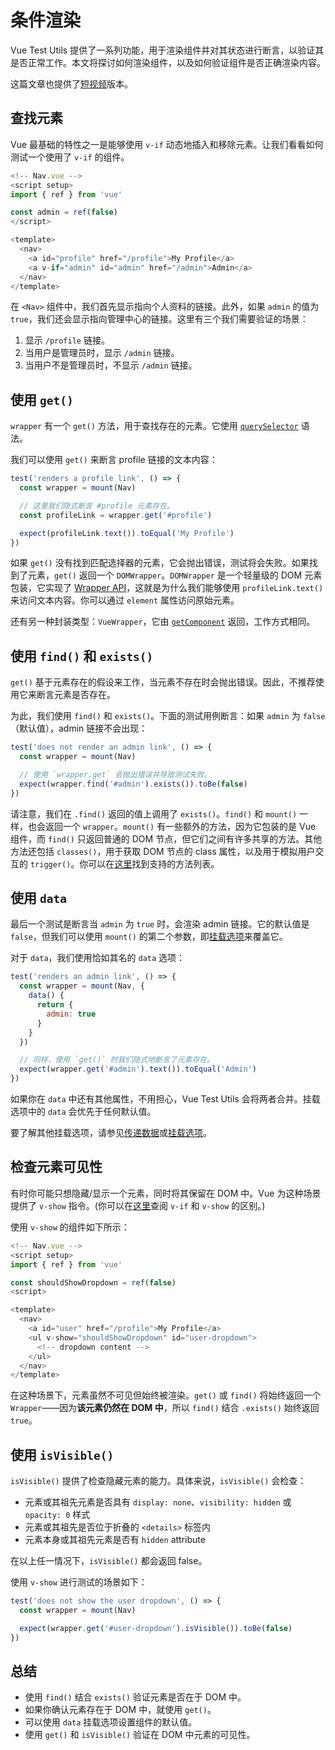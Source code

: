 # 条件渲染

Vue Test Utils 提供了一系列功能，用于渲染组件并对其状态进行断言，以验证其是否正常工作。本文将探讨如何渲染组件，以及如何验证组件是否正确渲染内容。

这篇文章也提供了[短视频](https://www.youtube.com/watch?v=T3CHtGgEFTs&list=PLC2LZCNWKL9ahK1IoODqYxKu5aA9T5IOA&index=15)版本。

## 查找元素

Vue 最基础的特性之一是能够使用 `v-if` 动态地插入和移除元素。让我们看看如何测试一个使用了 `v-if` 的组件。

```js
<!-- Nav.vue -->
<script setup>
import { ref } from 'vue'

const admin = ref(false)
</script>

<template>
  <nav>
    <a id="profile" href="/profile">My Profile</a>
    <a v-if="admin" id="admin" href="/admin">Admin</a>
  </nav>
</template>
```

在 `<Nav>` 组件中，我们首先显示指向个人资料的链接。此外，如果 `admin` 的值为 `true`，我们还会显示指向管理中心的链接。这里有三个我们需要验证的场景：

1. 显示 `/profile` 链接。
2. 当用户是管理员时，显示 `/admin` 链接。
3. 当用户不是管理员时，不显示 `/admin` 链接。

## 使用 `get()`

`wrapper` 有一个 `get()` 方法，用于查找存在的元素。它使用 [`querySelector`](https://developer.mozilla.org/zh-CN/docs/Web/API/Document/querySelector) 语法。

我们可以使用 `get()` 来断言 profile 链接的文本内容：

```js
test('renders a profile link', () => {
  const wrapper = mount(Nav)

  // 这里我们隐式断言 #profile 元素存在。
  const profileLink = wrapper.get('#profile')

  expect(profileLink.text()).toEqual('My Profile')
})
```

如果 `get()` 没有找到匹配选择器的元素，它会抛出错误，测试将会失败。如果找到了元素，`get()` 返回一个 `DOMWrapper`。`DOMWrapper` 是一个轻量级的 DOM 元素包装，它实现了 [Wrapper API](../../api/#Wrapper-methods)，这就是为什么我们能够使用 `profileLink.text()` 来访问文本内容。你可以通过 `element` 属性访问原始元素。

还有另一种封装类型：`VueWrapper`，它由 [`getComponent`](../../api/#getComponent) 返回，工作方式相同。

## 使用 `find()` 和 `exists()`

`get()` 基于元素存在的假设来工作，当元素不存在时会抛出错误。因此，不推荐使用它来断言元素是否存在。

为此，我们使用 `find()` 和 `exists()`。下面的测试用例断言：如果 `admin` 为 `false`（默认值），admin 链接不会出现：

```js
test('does not render an admin link', () => {
  const wrapper = mount(Nav)

  // 使用 `wrapper.get` 会抛出错误并导致测试失败。
  expect(wrapper.find('#admin').exists()).toBe(false)
})
```

请注意，我们在 `.find()` 返回的值上调用了 `exists()`。`find()` 和 `mount()` 一样，也会返回一个 `wrapper`。`mount()` 有一些额外的方法，因为它包装的是 Vue 组件，而 `find()` 只返回普通的 DOM 节点，但它们之间有许多共享的方法。其他方法还包括 `classes()`，用于获取 DOM 节点的 class 属性，以及用于模拟用户交互的 `trigger()`。你可以在[这里](../../api/#Wrapper-methods)找到支持的方法列表。

## 使用 `data`

最后一个测试是断言当 `admin` 为 `true` 时，会渲染 admin 链接。它的默认值是 `false`，但我们可以使用 `mount()` 的第二个参数，即[挂载选项](../../api/#mount)来覆盖它。

对于 `data`，我们使用恰如其名的 `data` 选项：

```js
test('renders an admin link', () => {
  const wrapper = mount(Nav, {
    data() {
      return {
        admin: true
      }
    }
  })

  // 同样，使用 `get()` 时我们隐式地断言了元素存在。
  expect(wrapper.get('#admin').text()).toEqual('Admin')
})
```

如果你在 `data` 中还有其他属性，不用担心，Vue Test Utils 会将两者合并。挂载选项中的 `data` 会优先于任何默认值。

要了解其他挂载选项，请参见[传递数据](../essentials/passing-data.md)或[挂载选项](../../api/#mount)。

## 检查元素可见性

有时你可能只想隐藏/显示一个元素，同时将其保留在 DOM 中。Vue 为这种场景提供了 `v-show` 指令。(你可以在[这里](https://cn.vuejs.org/guide/essentials/conditional.html#v-if-vs-v-show)查阅 `v-if` 和 `v-show` 的区别。)

使用 `v-show` 的组件如下所示：

```js
<!-- Nav.vue -->
<script setup>
import { ref } from 'vue'

const shouldShowDropdown = ref(false)
<script>

<template>
  <nav>
    <a id="user" href="/profile">My Profile</a>
    <ul v-show="shouldShowDropdown" id="user-dropdown">
      <!-- dropdown content -->
    </ul>
  </nav>
</template>
```

在这种场景下，元素虽然不可见但始终被渲染。`get()` 或 `find()` 将始终返回一个 `Wrapper`——因为**该元素仍然在 DOM 中**，所以 `find()` 结合 `.exists()` 始终返回 `true`。

## 使用 `isVisible()`

`isVisible()` 提供了检查隐藏元素的能力。具体来说，`isVisible()` 会检查：

- 元素或其祖先元素是否具有 `display: none`、`visibility: hidden` 或 `opacity: 0` 样式
- 元素或其祖先是否位于折叠的 `<details>` 标签内
- 元素本身或其祖先元素是否有 `hidden` attribute

在以上任一情况下，`isVisible()` 都会返回 false。

使用 `v-show` 进行测试的场景如下：

```js
test('does not show the user dropdown', () => {
  const wrapper = mount(Nav)

  expect(wrapper.get('#user-dropdown').isVisible()).toBe(false)
})
```

## 总结

- 使用 `find()` 结合 `exists()` 验证元素是否在于 DOM 中。
- 如果你确认元素存在于 DOM 中，就使用 `get()`。
- 可以使用 `data` 挂载选项设置组件的默认值。
- 使用 `get()` 和 `isVisible()` 验证在 DOM 中元素的可见性。
